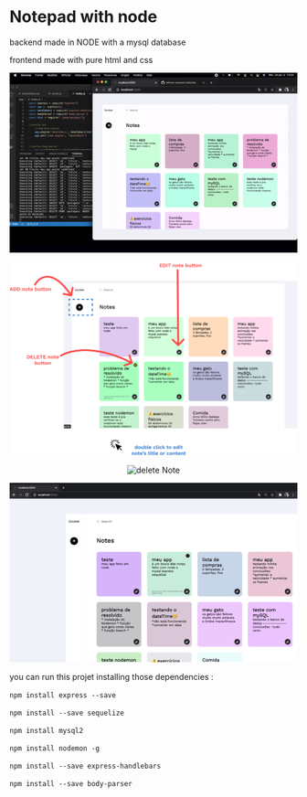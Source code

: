 # Notepad with node

backend made in NODE with a mysql database

frontend made with pure html and css 

<p align="center">
    <img alt="App" title="App gif" src="images/App.gif"/>
</p>
<p align="center">
    <img alt="App functions" title="App functions " src="images/appFunction.png" with="100%"/>
</p>
<p align="center">
    <img alt="delete Note" title="delete Note" src="images/deleteNote.gif"/>
</p>
<p align="center">
    <img alt="save changes" title="save changes" src="images/saveChanges.gif"/>
</p>
you can run this projet installing those dependencies : 

```npm install express --save```

```npm install --save sequelize```

```npm install mysql2```

```npm install nodemon -g```

```npm install --save express-handlebars```

```npm install --save body-parser```
